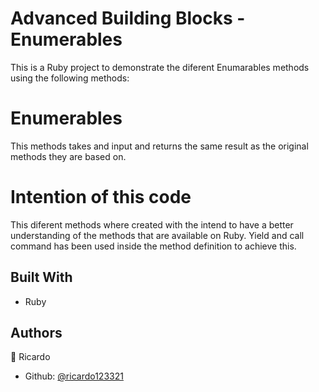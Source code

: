 # Advanced Building Blocks - Enumerables


This is a Ruby project to demonstrate the diferent Enumarables methods using the following methods:

# Enumerables

This methods takes and input and returns the same result as the original methods they are based on.

# Intention of this code

This diferent methods where created with the intend to have a better understanding of the methods that are available on Ruby. Yield and call command has been used inside the method definition to achieve this.


## Built With

- Ruby


## Authors

👤 Ricardo

- Github: [@ricardo123321](https://github.com/ricardo123321)
